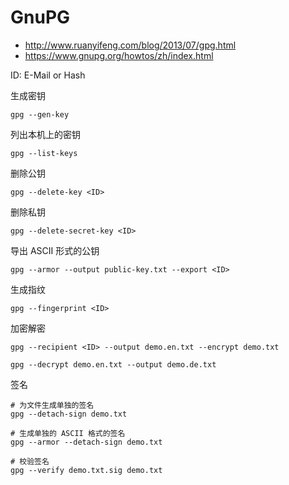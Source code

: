 GnuPG
=====

- http://www.ruanyifeng.com/blog/2013/07/gpg.html
- https://www.gnupg.org/howtos/zh/index.html


ID: E-Mail or Hash

生成密钥 

    gpg --gen-key

列出本机上的密钥

    gpg --list-keys

删除公钥

    gpg --delete-key <ID>

删除私钥

    gpg --delete-secret-key <ID>

导出 ASCII 形式的公钥

    gpg --armor --output public-key.txt --export <ID>

生成指纹

    gpg --fingerprint <ID>

加密解密

    gpg --recipient <ID> --output demo.en.txt --encrypt demo.txt

    gpg --decrypt demo.en.txt --output demo.de.txt

签名

    # 为文件生成单独的签名
    gpg --detach-sign demo.txt

    # 生成单独的 ASCII 格式的签名
    gpg --armor --detach-sign demo.txt

    # 校验签名
    gpg --verify demo.txt.sig demo.txt
